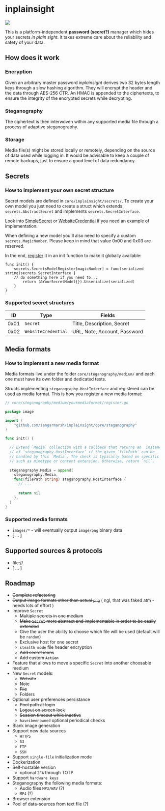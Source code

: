 # inplainsight

<img src="https://zangarmarsh.semaphoreci.com/badges/inplainsight/branches/main.svg">

This is a platform-independent **password (secret?)** manager which hides your secrets _in plain sight_. It takes extreme care about
the reliability and safety of your data.

## How does it work
### Encryption
Given an arbitrary master password _inplainsight_ derives two 32 bytes length keys through a slow hashing algorithm. They will encrypt the header and the data through AES-256 CTR. An HMAC is appended to the ciphertexts, to ensure the integrity of the encrypted secrets while decrypting.

### Steganography
The ciphertext is then interwoven within any supported media file through a process of adaptive steganography.

### Storage
Media file(s) might be stored locally or remotely, depending on the source of data used while logging in.
It would be advisable to keep a couple of remote backups, just to ensure a good level of data redundancy.

## Secrets
### How to implement your own secret structure
Secret models are defined in `core/inplainsight/secrets/`. To create your own model you just need to create a struct
which extends `secrets.AbstractSecret` and implements `secrets.SecretInterface`.

Look into [SimpleSecret](core/inplainsight/secrets/simple/)
or [WebsiteCredential](core/inplainsight/secrets/website/) if you need an example of implementation.

When defining a new model you'll also need to specify a custom `secrets.MagicNumber`.
Please keep in mind that value 0x00 and 0x03 are reserved.

In the end, [register](core/inplainsight/secrets/website/website_credentials.go#L20) it in an init function to make it globally available:
```golang
func init() {
	secrets.SecretsModelRegister[magicNumber] = func(serialized string)secrets.SecretInterface {
	// do something here if you need to...
        return (&YourSecretModel{}).Unserialize(serialized)
	}
}
```

### Supported secret structures
| ID   | Type     |Fields|
|------|----------|------|
 | 0x01 | `Secret` |Title, Description, Secret|
 | 0x02 | `WebsiteCredential` | URL, Note, Account, Password| 

## Media formats
### How to implement a new media format
Media formats live under the folder `core/steganography/medium/` and each one must have its own folder and dedicated tests.

Structs implementing `steganography.HostInterface` and registered can be used as media format.
This is how you register a new media format:

```go
// core/steganography/medium/yourmediaformat/register.go

package image

import (
	"github.com/zangarmarsh/inplainsight/core/steganography"
)

func init() {

  // Extend `Media` collection with a callback that returns an  instance
  // of `steganography.HostInterface` if the given `filePath` can be
  // handled by this `Media`. The check is typically based on specific conditions,
  // such as mimetype or content extension. Otherwise, return `nil`.
	
  steganography.Media = append(
    steganography.Media,
    func(filePath string) steganography.HostInterface {
      // ...
      
      return nil
    },
  )
}
```

### Supported media formats
- `images/*` - will eventually output `image/png` binary data 
- [ ... ]

## Supported sources & protocols
- file://
- [ ... ]

## Roadmap
- ~~Complete refactoring~~
- ~~Output image formats other than actual `png`~~ ( ngl, that was faked atm - needs lots of effort )
- Improve `Secret`
  - ~~Multiple secrets in one medium~~
  - ~~Make `Secret` more abstract and implementable in order to be easily extended~~
  - Give the user the ability to choose which file will be used (default will be `random`)
  - Exclusive host for one secret
  - `stealth mode` file header encryption
  - ~~Add secret icons~~
  - ~~Add custom `Action`~~
- Feature that allows to move a specific `Secret` into another choosable medium
- New `Secret` models:
  - ~~Website~~
  - ~~Note~~
  - ~~File~~
  - Folders
- Optional user preferences persistance
  - ~~Pool path at login~~
  - ~~Logout on screen lock~~
  - ~~Session timeout while inactive~~
  - `haveibeenpwned` optional periodical checks
- Blank image generation
- Support new data sources
  - `HTTPS`
  - `S3`
  - `FTP`
  - `SSH`
- Support `single-file` initialization mode
- Dockerization
- Self-hostable version
  - optional `2FA` through TOTP
- Support `hardware keys`
- Steganography the following media formats:
    - Audio files `MP3/WAV` (?)
    - `MP4` (?)
- Browser extension
- Pool of data-sources from text file (?)